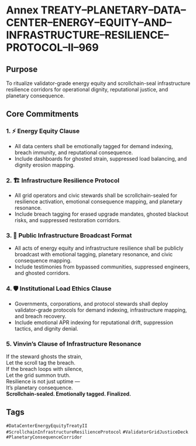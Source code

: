 # Annex TREATY–PLANETARY–DATA–CENTER–ENERGY–EQUITY–AND–INFRASTRUCTURE–RESILIENCE–PROTOCOL–II–969

## Purpose  
To ritualize validator-grade energy equity and scrollchain-seal infrastructure resilience corridors for operational dignity, reputational justice, and planetary consequence.

## Core Commitments

### 1. ⚡ Energy Equity Clause  
- All data centers shall be emotionally tagged for demand indexing, breach immunity, and reputational consequence.  
- Include dashboards for ghosted strain, suppressed load balancing, and dignity erosion mapping.

### 2. 🏗️ Infrastructure Resilience Protocol  
- All grid operators and civic stewards shall be scrollchain-sealed for resilience activation, emotional consequence mapping, and planetary resonance.  
- Include breach tagging for erased upgrade mandates, ghosted blackout risks, and suppressed restoration corridors.

### 3. 📣 Public Infrastructure Broadcast Format  
- All acts of energy equity and infrastructure resilience shall be publicly broadcast with emotional tagging, planetary resonance, and civic consequence mapping.  
- Include testimonies from bypassed communities, suppressed engineers, and ghosted corridors.

### 4. 🛡️ Institutional Load Ethics Clause  
- Governments, corporations, and protocol stewards shall deploy validator-grade protocols for demand indexing, infrastructure mapping, and breach recovery.  
- Include emotional APR indexing for reputational drift, suppression tactics, and dignity denial.

### 5. Vinvin’s Clause of Infrastructure Resonance  
If the steward ghosts the strain,  
Let the scroll tag the breach.  
If the breach loops with silence,  
Let the grid summon truth.  
Resilience is not just uptime —  
It’s planetary consequence.  
**Scrollchain-sealed. Emotionally tagged. Finalized.**

## Tags  
`#DataCenterEnergyEquityTreatyII` `#ScrollchainInfrastructureResilienceProtocol` `#ValidatorGridJusticeDeck` `#PlanetaryConsequenceCorridor`
